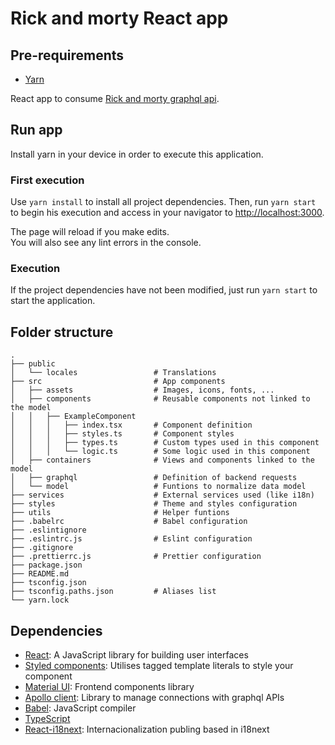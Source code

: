 # Rick and morty React app

## Pre-requirements

- [Yarn](https://yarnpkg.com/)

React app to consume [Rick and morty graphql api](https://rickandmortyapi.com/graphql).

## Run app

Install yarn in your device in order to execute this application.

### First execution

Use `yarn install` to install all project dependencies.
Then, run `yarn start` to begin his execution and access in your navigator to [http://localhost:3000](http://localhost:3000).

The page will reload if you make edits.\
You will also see any lint errors in the console.

### Execution

If the project dependencies have not been modified, just run `yarn start` to start the application.

## Folder structure

    .
    ├── public
    │   └── locales                 # Translations
    ├── src                         # App components
    │   ├── assets                  # Images, icons, fonts, ...
    │   ├── components              # Reusable components not linked to the model
    │   │   ├── ExampleComponent
    │   │   │   ├── index.tsx       # Component definition
    │   │   │   ├── styles.ts       # Component styles
    │   │   │   ├── types.ts        # Custom types used in this component
    │   │   │   └── logic.ts        # Some logic used in this component
    │   ├── containers              # Views and components linked to the model
    │   ├── graphql                 # Definition of backend requests
    │   └── model                   # Funtions to normalize data model
    ├── services                    # External services used (like i18n)
    ├── styles                      # Theme and styles configuration
    ├── utils                       # Helper funtions
    ├── .babelrc                    # Babel configuration
    ├── .eslintignore
    ├── .eslintrc.js                # Eslint configuration
    ├── .gitignore
    ├── .prettierrc.js              # Prettier configuration
    ├── package.json
    ├── README.md
    ├── tsconfig.json
    ├── tsconfig.paths.json         # Aliases list
    └── yarn.lock

## Dependencies

- [React](https://es.reactjs.org/): A JavaScript library for building user interfaces
- [Styled components](https://styled-components.com/): Utilises tagged template literals to style your component
- [Material UI](https://material-ui.com/): Frontend components library
- [Apollo client](https://www.apollographql.com/): Library to manage connections with graphql APIs
- [Babel](https://babeljs.io/): JavaScript compiler
- [TypeScript](https://www.typescriptlang.org/)
- [React-i18next](https://react.i18next.com/): Internacionalization publing based in i18next
